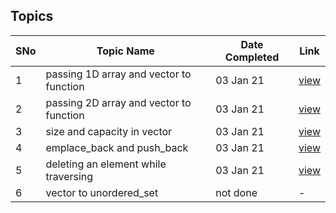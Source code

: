 ## Topics

SNo | Topic Name | Date Completed | Link |
----|------------|----------------|------|
1 | passing 1D array and vector to function | 03 Jan 21 | [view](1D_vector_function.cpp) | 
2 | passing 2D array and vector to function | 03 Jan 21 | [view](2D_vector_function.cpp) |
3 | size and capacity in vector | 03 Jan 21 | [view](size_capacity.cpp) |
4 | emplace_back and push_back | 03 Jan 21 | [view](emplace_back.cpp) |
5 | deleting an element while traversing | 03 Jan 21 | [view](delete_traverse.cpp) |
6 | vector to unordered_set | not done | - | 